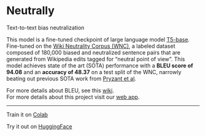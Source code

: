 # Neutrally
Text-to-text bias neutralization 


This model is a fine-tuned checkpoint of large language model [T5-base](https://huggingface.co/t5-base). Fine-tuned on the [Wiki Neutrality Corpus (WNC)](https://github.com/rpryzant/neutralizing-bias), a labeled dataset composed of 180,000 biased and neutralized sentence pairs that are generated from Wikipedia edits tagged for “neutral point of view”. This model achieves state of the art (SOTA) performance with a **BLEU score of 94.08** and an **accuracy of 48.37** on a test split of the WNC, narrowly beating out previous SOTA work from [Pryzant et al](https://nlp.stanford.edu/pubs/pryzant2020bias.pdf).

For more details about BLEU, see this [wiki](https://en.wikipedia.org/wiki/BLEU). <br>
For more details about this project visit our [web app](https://apps-summer22.ischool.berkeley.edu/neutrally/).


---

Train it on [Colab](https://colab.research.google.com/drive/1SzAFosSaVLNcVFkm6Wvbxpa2CspiSHeb?usp=sharing)

Try it out on [HuggingFace](https://huggingface.co/erickfm/neutrally?text=Neutralize+bias%3A+Mankind+may+eventually+destroy+Earth.)
